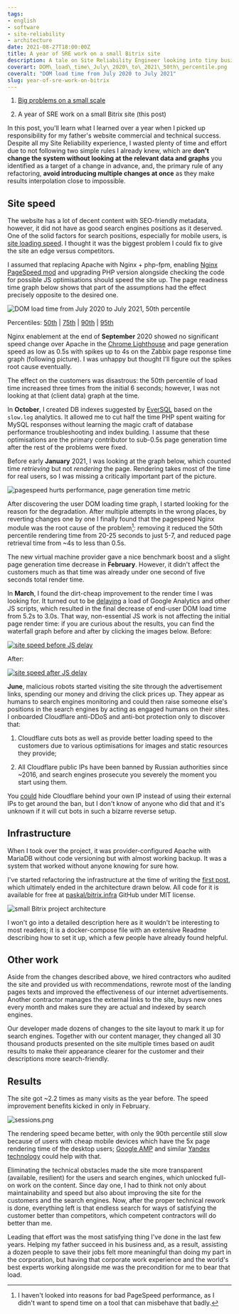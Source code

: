 ```yaml
---
tags:
- english
- software
- site-reliability
- architecture
date: 2021-08-27T18:00:00Z
title: A year of SRE work on a small Bitrix site
description: A tale on Site Reliability Engineer looking into tiny business web service performance and reliability
coverart: DOM\_load\_time\_July\_2020\_to\_2021\_50th\_percentile.png
coveralt: "DOM load time from July 2020 to July 2021"
slug: year-of-sre-work-on-bitrix
---
```


1. [Big problems on a small scale](/2020/small-forms/)

1. A year of SRE work on a small Bitrix site (this post)

In this post, you'll learn what I learned over a year when I picked up responsibility for my father's website commercial and technical success. Despite all my Site Reliability experience, I wasted plenty of time and effort due to not following two simple rules I already knew, which are **don't change the system without looking at the relevant data and graphs** you identified as a target of a change in advance, and, the primary rule of any refactoring, **avoid introducing multiple changes at once** as they make results interpolation close to impossible.

## Site speed

The website has a lot of decent content with SEO-friendly metadata, however, it did not have as good search engines positions as it deserved. One of the solid factors for search positions, especially for mobile users, is [site loading speed](https://developers.google.com/web/updates/2018/07/search-ads-speed). I thought it was the biggest problem I could fix to give the site an edge versus competitors.

I assumed that replacing Apache with Nginx + php-fpm, enabling [Nginx PageSpeed mod](https://github.com/apache/incubator-pagespeed-ng) and upgrading PHP version alongside checking the code for possible JS optimisations should speed the site up. The page readiness time graph below shows that part of the assumptions had the effect precisely opposite to the desired one.

![DOM load time from July 2020 to July 2021, 50th percentile](DOM_load_time_July_2020_to_2021_50th_percentile.png)

Percentiles: [50th](DOM_load_time_July_2020_to_2021_50th_percentile.png) | [75th](DOM_load_time_July_2020_to_2021_75th_percentile.png) | [90th](DOM_load_time_July_2020_to_2021_90th_percentile.png) | [95th](DOM_load_time_July_2020_to_2021_95th_percentile.png)

<!--more-->

Nginx enablement at the end of **September** 2020 showed no significant speed change over Apache in the [Chrome Lighthouse](https://developers.google.com/web/tools/lighthouse) and page generation speed as low as 0.5s with spikes up to 4s on the Zabbix page response time graph (following picture). I was unhappy but thought I’ll figure out the spikes root cause eventually.

The effect on the customers was disastrous: the 50th percentile of load time increased three times from the initial 6 seconds; however, I was not looking at that (client data) graph at the time.

In **October**, I created DB indexes suggested by [EverSQL](https://www.eversql.com) based on the `slow.log` analytics. It allowed me to cut half the time PHP spent waiting for MySQL responses without learning the magic craft of database performance troubleshooting and index building. I assume that these optimisations are the primary contributor to sub-0.5s page generation time after the rest of the problems were fixed.

Before early **January** 2021, I was looking at the graph below, which counted time *retrieving* but not *rendering* the page. Rendering takes most of the time for real users, so I was missing a critically important part of the picture.

![pagespeed hurts performance, page generation time metric](after_pagespeed.png)

After discovering the user DOM loading time graph, I started looking for the reason for the degradation. After multiple attempts in the wrong places, by reverting changes one by one I finally found that the pagespeed Nginx module was the root cause of the problem[^pagespeed]: removing it reduced the 50th percentile rendering time from 20-25 seconds to just 5-7, and reduced page retrieval time from \~4s to less than 0.5s.

The new virtual machine provider gave a nice benchmark boost and a slight page generation time decrease in **February**. However, it didn't affect the customers much as that time was already under one second of five seconds total render time.

In **March**, I found the dirt-cheap improvement to the render time I was looking for. It turned out to be [delaying](https://constantsolutions.dk/2020/06/delay-loading-of-google-analytics-google-tag-manager-script-for-better-pagespeed-score-and-initial-load/) a load of Google Analytics and other JS scripts, which resulted in the final decrease of end-user DOM load time from 5.2s to 3.0s. That way, non-essential JS work is not affecting the initial page render time: if you are curious about the results, you can find the waterfall graph before and after by clicking the images below. Before:

[![site speed before JS delay](speed_before_delay.png "site speed before JS delay")](waterfall_before.png)

After:

[![site speed after JS delay](speed_after_delay.png "site speed after JS delay")](waterfall_after.png)

**June**, malicious robots started visiting the site through the advertisement links, spending our money and driving the click prices up. They appear as humans to search engines monitoring and could then raise someone else's positions in the search engines by acting as engaged humans on their sites. I onboarded Cloudflare anti-DDoS and anti-bot protection only to discover that:

1. Cloudflare cuts bots as well as provide better loading speed to the customers due to various optimisations for images and static resources they provide;

2. All Cloudflare public IPs have been banned by Russian authorities since \~2016, and search engines prosecute you severely the moment you start using them.

You [could](https://community.cloudflare.com/t/reverse-proxy-infront-of-cloudflare/33972/8?u=favor.group2015) hide Cloudflare behind your own IP instead of using their external IPs to get around the ban, but I don't know of anyone who did that and it's unknown if it will cut bots in such a bizarre reverse setup.

## Infrastructure

When I took over the project, it was provider-configured Apache with MariaDB without code versioning but with almost working backup. It was a system that worked without anyone knowing for sure how.

I've started refactoring the infrastructure at the time of writing the [first post](/2020/small-forms/), which ultimately ended in the architecture drawn below. All code for it is available for free at [paskal/bitrix.infra](https://github.com/paskal/bitrix.infra) GitHub under MIT license.

![small Bitrix project architecture](favor-group-architecture.png)

I won't go into a detailed description here as it wouldn't be interesting to most readers; it is a docker-compose file with an extensive Readme describing how to set it up, which a few people have already found helpful.

## Other work

Aside from the changes described above, we hired contractors who audited the site and provided us with recommendations, rewrote most of the landing pages texts and improved the effectiveness of our internet advertisements. Another contractor manages the external links to the site, buys new ones every month and makes sure they are actual and indexed by search engines.

Our developer made dozens of changes to the site layout to mark it up for search engines. Together with our content manager, they changed all 30 thousand products presented on the site multiple times based on audit results to make their appearance clearer for the customer and their descriptions more search-friendly.

## Results

The site got \~2.2 times as many visits as the year before. The speed improvement benefits kicked in only in February.

![sessions.png](sessions.png)

The rendering speed became better, with only the 90th percentile still slow because of users with cheap mobile devices which have the 5x page rendering time of the desktop users; [Google AMP](https://developers.google.com/amp) and similar [Yandex technology](https://yandex.com/dev/turbo/) could help with that.

Eliminating the technical obstacles made the site more transparent (available, resilient) for the users and search engines, which unlocked full-on work on the content. Since day one, I had to think not only about maintainability and speed but also about improving the site for the customers and the search engines. Now, after the proper technical rework is done, everything left is that endless search for ways of satisfying the customer better than competitors, which competent contractors will do better than me.

Leading that effort was the most satisfying thing I've done in the last few years. Helping my father succeed in his business and, as a result, assisting a dozen people to save their jobs felt more meaningful than doing my part in the corporation, but having that corporate work experience and the world's best experts working alongside me was the precondition for me to bear that load.

[^pagespeed]: I haven't looked into reasons for bad PageSpeed performance, as I didn't want to spend time on a tool that can misbehave that badly.
